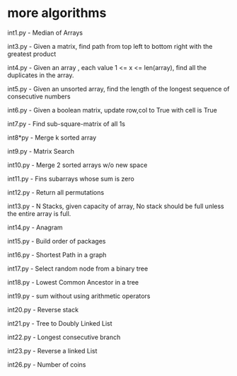 # more algorithms

int1.py - Median of Arrays

int3.py -  Given a matrix, find path from top left to bottom right with the greatest product

int4.py - Given an array , each value 1 <= x <= len(array), find all the duplicates in the array.

int5.py - Given an unsorted array, find the length of the longest sequence of consecutive numbers

int6.py  - Given a boolean matrix, update row,col to True with cell is True

int7.py - Find sub-square-matrix of all 1s

int8\*py - Merge k sorted array 

int9.py - Matrix Search

int10.py - Merge 2 sorted arrays w/o new space

int11.py - Fins subarrays whose sum is zero

int12.py - Return all permutations

int13.py - N Stacks, given capacity of array, No stack should be full unless the entire array is full.

int14.py - Anagram

int15.py - Build order of packages

int16.py - Shortest Path in a graph

int17.py - Select random node from a binary tree

int18.py - Lowest Common Ancestor in a tree

int19.py - sum without using arithmetic operators

int20.py - Reverse stack

int21.py - Tree to Doubly Linked List

int22.py - Longest consecutive branch

int23.py - Reverse a linked List

int26.py - Number of coins
